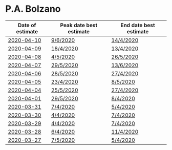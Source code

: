 # P.A. Bolzano

|Date of estimate|Peak date best estimate|End date best estimate|
|----|----|----|
|[2020-04-10](2020-04-10/README.md)|[9/6/2020](2020-04-10/COVID-19_p.a._bolzano_j10_2020-04-10.md)|[14/4/2020](2020-04-10/COVID-19_p.a._bolzano_j13_2020-04-10.md)|
|[2020-04-09](2020-04-09/README.md)|[18/4/2020](2020-04-09/COVID-19_p.a._bolzano_j13_2020-04-09.md)|[13/4/2020](2020-04-09/COVID-19_p.a._bolzano_j13_2020-04-09.md)|
|[2020-04-08](2020-04-08/README.md)|[4/5/2020](2020-04-08/COVID-19_p.a._bolzano_j8_2020-04-08.md)|[26/5/2020](2020-04-08/COVID-19_p.a._bolzano_j8_2020-04-08.md)|
|[2020-04-07](2020-04-07/README.md)|[29/5/2020](2020-04-07/COVID-19_p.a._bolzano_j8_2020-04-07.md)|[13/6/2020](2020-04-07/COVID-19_p.a._bolzano_j8_2020-04-07.md)|
|[2020-04-06](2020-04-06/README.md)|[28/5/2020](2020-04-06/COVID-19_p.a._bolzano_j13_2020-04-06.md)|[27/4/2020](2020-04-06/COVID-19_p.a._bolzano_j9_2020-04-06.md)|
|[2020-04-05](2020-04-05/README.md)|[23/4/2020](2020-04-05/COVID-19_p.a._bolzano_j8_2020-04-05.md)|[8/5/2020](2020-04-05/COVID-19_p.a._bolzano_j8_2020-04-05.md)|
|[2020-04-04](2020-04-04/README.md)|[25/5/2020](2020-04-04/COVID-19_p.a._bolzano_j12_2020-04-04.md)|[27/4/2020](2020-04-04/COVID-19_p.a._bolzano_j8_2020-04-04.md)|
|[2020-04-01](2020-04-01/README.md)|[29/5/2020](2020-04-01/COVID-19_p.a._bolzano_j8_2020-04-01.md)|[8/4/2020](2020-04-01/COVID-19_p.a._bolzano_j8_2020-04-01.md)|
|[2020-03-31](2020-03-31/README.md)|[7/4/2020](2020-03-31/COVID-19_p.a._bolzano_j8_2020-03-31.md)|[5/4/2020](2020-03-31/COVID-19_p.a._bolzano_j8_2020-03-31.md)|
|[2020-03-30](2020-03-30/README.md)|[4/4/2020](2020-03-30/COVID-19_p.a._bolzano_j7_2020-03-30.md)|[7/4/2020](2020-03-30/COVID-19_p.a._bolzano_j7_2020-03-30.md)|
|[2020-03-29](2020-03-29/README.md)|[4/4/2020](2020-03-29/COVID-19_p.a._bolzano_j7_2020-03-29.md)|[7/4/2020](2020-03-29/COVID-19_p.a._bolzano_j7_2020-03-29.md)|
|[2020-03-28](2020-03-28/README.md)|[6/4/2020](2020-03-28/COVID-19_p.a._bolzano_j8_2020-03-28.md)|[11/4/2020](2020-03-28/COVID-19_p.a._bolzano_j7_2020-03-28.md)|
|[2020-03-27](2020-03-27/README.md)|[7/5/2020](2020-03-27/COVID-19_p.a._bolzano_j8_2020-03-27.md)|[5/4/2020](2020-03-27/COVID-19_p.a._bolzano_j7_2020-03-27.md)|
